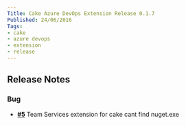 ```yaml
---
Title: Cake Azure DevOps Extension Release 0.1.7
Published: 24/06/2016
Tags:
- cake
- azure devops
- extension
- release
---
```


## Release Notes

### Bug

- [**#5**](https://github.com/cake-build/cake-vso/issues/5) Team Services extension for cake cant find nuget.exe